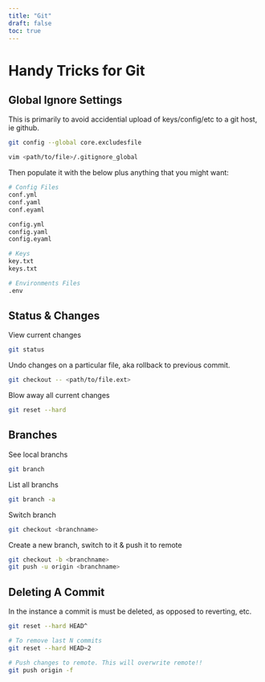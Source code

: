 ```yaml
---
title: "Git"
draft: false
toc: true
---
```


# Handy Tricks for Git

## Global Ignore Settings

This is primarily to avoid accidential upload of keys/config/etc to a git host, ie github.

``` bash
git config --global core.excludesfile

vim <path/to/file>/.gitignore_global
```

Then populate it with the below plus anything that you might want:
```sh
# Config Files
conf.yml
conf.yaml
conf.eyaml

config.yml
config.yaml
config.eyaml

# Keys
key.txt
keys.txt

# Environments Files
.env
```


## Status & Changes

View current changes
``` bash
git status
```

Undo changes on a particular file, aka rollback to previous commit.
```bash
git checkout -- <path/to/file.ext>
```

Blow away all current changes
```bash
git reset --hard
```

## Branches
See local branchs
```bash
git branch
```

List all branchs
```bash
git branch -a
```

Switch branch
```bash
git checkout <branchname>
```

Create a new branch, switch to it & push it to remote
```sh
git checkout -b <branchname>
git push -u origin <branchname>
```

## Deleting A Commit
In the instance a commit is must be deleted, as opposed to reverting, etc.
```sh
git reset --hard HEAD^

# To remove last N commits
git reset --hard HEAD~2

# Push changes to remote. This will overwrite remote!!
git push origin -f
```

